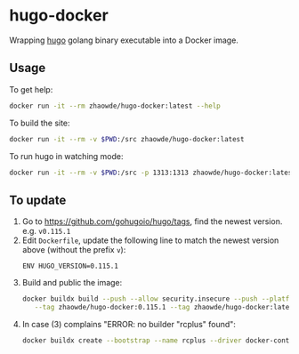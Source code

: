 # hugo-docker

Wrapping [hugo](https://github.com/gohugoio/hugo) golang binary executable into a Docker image.

## Usage

To get help:
```bash
docker run -it --rm zhaowde/hugo-docker:latest --help
```

To build the site:
```bash
docker run -it --rm -v $PWD:/src zhaowde/hugo-docker:latest 
```

To run hugo in watching mode:
```bash
docker run -it --rm -v $PWD:/src -p 1313:1313 zhaowde/hugo-docker:latest server --bind 0.0.0.0 -D
```

## To update

1. Go to https://github.com/gohugoio/hugo/tags, find the newest version. e.g. `v0.115.1`
2. Edit `Dockerfile`, update the following line to match the newest version above (without the prefix `v`):
   ```
   ENV HUGO_VERSION=0.115.1
   ```
3. Build and public the image:
   ```bash
   docker buildx build --push --allow security.insecure --push --platform linux/amd64,linux/arm64 --builder rcplus \
      --tag zhaowde/hugo-docker:0.115.1 --tag zhaowde/hugo-docker:latest --progress plain .
   ```
4. In case (3) complains "ERROR: no builder "rcplus" found":
   ```bash
   docker buildx create --bootstrap --name rcplus --driver docker-container --platform linux/amd64,linux/arm64 --use --buildkitd-flags '--allow-insecure-entitlement security.insecure'
   ```
